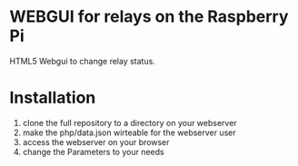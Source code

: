 # WEBGUI for relays on the Raspberry Pi
HTML5 Webgui to change relay status.

# Installation
1.  clone the full repository to a directory on your webserver
2.  make the php/data.json wirteable for the webserver user
3.  access the webserver on your browser
4.  change the Parameters to your needs
